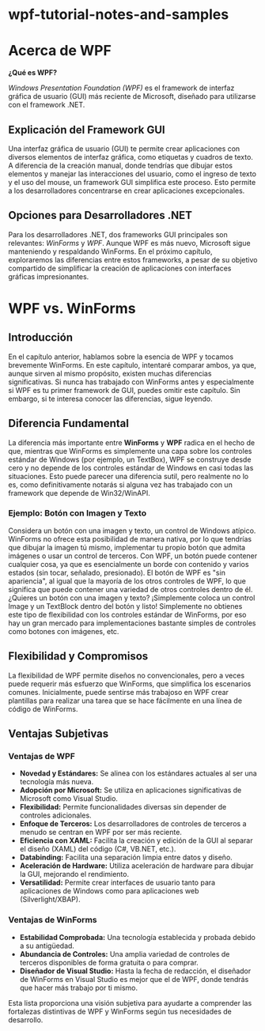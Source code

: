# wpf-tutorial-notes-and-samples

# Acerca de WPF

**¿Qué es WPF?**

*Windows Presentation Foundation (WPF)* es el framework de interfaz gráfica de usuario (GUI) más reciente de Microsoft, diseñado para utilizarse con el framework .NET.

## Explicación del Framework GUI

Una interfaz gráfica de usuario (GUI) te permite crear aplicaciones con diversos elementos de interfaz gráfica, como etiquetas y cuadros de texto. A diferencia de la creación manual, donde tendrías que dibujar estos elementos y manejar las interacciones del usuario, como el ingreso de texto y el uso del mouse, un framework GUI simplifica este proceso. Esto permite a los desarrolladores concentrarse en crear aplicaciones excepcionales.

## Opciones para Desarrolladores .NET

Para los desarrolladores .NET, dos frameworks GUI principales son relevantes: *WinForms* y *WPF*. Aunque WPF es más nuevo, Microsoft sigue manteniendo y respaldando WinForms. En el próximo capítulo, exploraremos las diferencias entre estos frameworks, a pesar de su objetivo compartido de simplificar la creación de aplicaciones con interfaces gráficas impresionantes.



# WPF vs. WinForms

## Introducción

En el capítulo anterior, hablamos sobre la esencia de WPF y tocamos brevemente WinForms. En este capítulo, intentaré comparar ambos, ya que, aunque sirven al mismo propósito, existen muchas diferencias significativas. Si nunca has trabajado con WinForms antes y especialmente si WPF es tu primer framework de GUI, puedes omitir este capítulo. Sin embargo, si te interesa conocer las diferencias, sigue leyendo.

## Diferencia Fundamental

La diferencia más importante entre **WinForms** y **WPF** radica en el hecho de que, mientras que WinForms es simplemente una capa sobre los controles estándar de Windows (por ejemplo, un TextBox), WPF se construye desde cero y no depende de los controles estándar de Windows en casi todas las situaciones. Esto puede parecer una diferencia sutil, pero realmente no lo es, como definitivamente notarás si alguna vez has trabajado con un framework que depende de Win32/WinAPI.

### Ejemplo: Botón con Imagen y Texto

Considera un botón con una imagen y texto, un control de Windows atípico. WinForms no ofrece esta posibilidad de manera nativa, por lo que tendrías que dibujar la imagen tú mismo, implementar tu propio botón que admita imágenes o usar un control de terceros. Con WPF, un botón puede contener cualquier cosa, ya que es esencialmente un borde con contenido y varios estados (sin tocar, señalado, presionado). El botón de WPF es "sin apariencia", al igual que la mayoría de los otros controles de WPF, lo que significa que puede contener una variedad de otros controles dentro de él. ¿Quieres un botón con una imagen y texto? ¡Simplemente coloca un control Image y un TextBlock dentro del botón y listo! Simplemente no obtienes este tipo de flexibilidad con los controles estándar de WinForms, por eso hay un gran mercado para implementaciones bastante simples de controles como botones con imágenes, etc.

## Flexibilidad y Compromisos

La flexibilidad de WPF permite diseños no convencionales, pero a veces puede requerir más esfuerzo que WinForms, que simplifica los escenarios comunes. Inicialmente, puede sentirse más trabajoso en WPF crear plantillas para realizar una tarea que se hace fácilmente en una línea de código de WinForms.

## Ventajas Subjetivas

### Ventajas de WPF

- **Novedad y Estándares:** Se alinea con los estándares actuales al ser una tecnología más nueva.
- **Adopción por Microsoft:** Se utiliza en aplicaciones significativas de Microsoft como Visual Studio.
- **Flexibilidad:** Permite funcionalidades diversas sin depender de controles adicionales.
- **Enfoque de Terceros:** Los desarrolladores de controles de terceros a menudo se centran en WPF por ser más reciente.
- **Eficiencia con XAML:** Facilita la creación y edición de la GUI al separar el diseño (XAML) del código (C#, VB.NET, etc.).
- **Databinding:** Facilita una separación limpia entre datos y diseño.
- **Aceleración de Hardware:** Utiliza aceleración de hardware para dibujar la GUI, mejorando el rendimiento.
- **Versatilidad:** Permite crear interfaces de usuario tanto para aplicaciones de Windows como para aplicaciones web (Silverlight/XBAP).

### Ventajas de WinForms

- **Estabilidad Comprobada:** Una tecnología establecida y probada debido a su antigüedad.
- **Abundancia de Controles:** Una amplia variedad de controles de terceros disponibles de forma gratuita o para comprar.
- **Diseñador de Visual Studio:** Hasta la fecha de redacción, el diseñador de WinForms en Visual Studio es mejor que el de WPF, donde tendrás que hacer más trabajo por ti mismo.

Esta lista proporciona una visión subjetiva para ayudarte a comprender las fortalezas distintivas de WPF y WinForms según tus necesidades de desarrollo.
